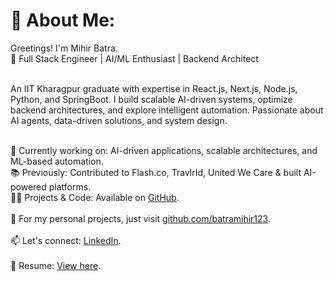 # 💫 About Me:
Greetings! I'm Mihir Batra.<br>🚀 Full Stack Engineer | AI/ML Enthusiast | Backend Architect<br><br>

An IIT Kharagpur graduate with expertise in React.js, Next.js, Node.js, Python, and SpringBoot. I build scalable AI-driven systems, optimize backend architectures, and explore intelligent automation. Passionate about AI agents, data-driven solutions, and system design.<br><br>

🔭 Currently working on: AI-driven applications, scalable architectures, and ML-based automation.<br>
📚 Previously: Contributed to Flash.co, TravlrId, United We Care & built AI-powered platforms.<br>
👨‍💻 Projects & Code: Available on [GitHub](https://github.com/batramihir123).<br>  
📂 For my personal projects, just visit [github.com/batramihir123](https://github.com/batramihir123).<br>  
📫 Let's connect: [LinkedIn](https://www.linkedin.com/in/mihir-batra-32ba0220b/).<br>  
📝 Resume: [View here](https://drive.google.com/file/d/1V9Yg-TjtUBb5SKKS3VzapplbB0VBxuop/view?usp=drivesdk).<br>

  
<!-- Proudly created with GPRM ( https://gprm.itsvg.in ) -->
